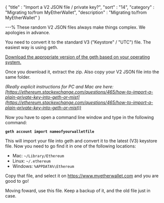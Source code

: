{
"title"       : "Import a V2 JSON file / private key?",
"sort"        : "14",
"category"    : "Migrating to/from MyEtherWallet",
"description" : "Migrating to/from MyEtherWallet"
}

---%
These random V2 JSON files always make things complex. We apologies in advance.

You need to convert it to the standard V3 ("Keystore" / "UTC") file. The easiest way is using geth.

[Download the appropriate version of the geth based on your operating system.](https://github.com/ethereum/go-ethereum/releases)

Once you download it, extract the zip. Also copy your V2 JSON file into the same folder.

_(Really explicit instructions for PC and Mac are here: [https://ethereum.stackexchange.com/questions/465/how-to-import-a-plain-private-key-into-geth-or-mist](https://ethereum.stackexchange.com/questions/465/how-to-import-a-plain-private-key-into-geth-or-mist))_

Now you have to open a command line window and type in the following command:

**`geth account import nameofyourwalletfile`**

This will import your file into geth and convert it to the latest (V3) keystore file. Now you need to go find it in one of the following locations:

*   Mac: `~/Library/Ethereum`
*   Linux: `~/.ethereum`
*   Windows: `%APPDATA%\Ethereum`

Copy that file, and select it on https://www.myetherwallet.com and you are good to go!

Moving foward, use this file. Keep a backup of it, and the old file just in case.
